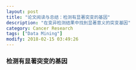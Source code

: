 ```yaml
---
layout: post
title: "论文阅读与总结：检测有显著突变的基因"
description: "在变异检测结果中找到显著意义的突变基因"
category: Cancer Research
tags: ["Data Mining"]
modify: 2018-02-15 03:49:26
---
```



### 检测有显著突变的基因